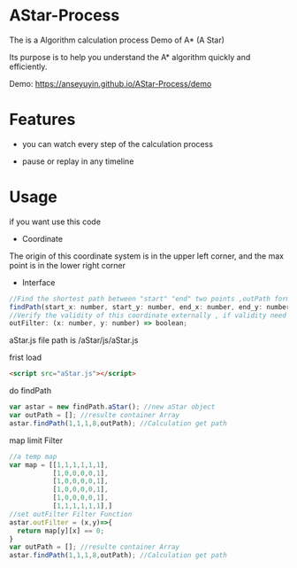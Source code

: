 # AStar-Process
The is a Algorithm calculation process Demo of A* (A Star)

Its purpose is to help you understand the A* algorithm quickly and efficiently.

Demo:
https://anseyuyin.github.io/AStar-Process/demo


# Features

* you can watch every step of the calculation process

* pause or replay in any timeline


# Usage
if you want use this code 

* Coordinate

The origin of this coordinate system is in the upper left corner, and the max point is in the lower right corner



* Interface
`````javascript
//Find the shortest path between "start" "end" two points ,outPath format is [x,y,x1,y1,x2,y2.........]
findPath(start_x: number, start_y: number, end_x: number, end_y: number, outPath: number[]): boolean;
//Verify the validity of this coordinate externally , if validity need return "true"
outFilter: (x: number, y: number) => boolean;          
`````

aStar.js file path is  /aStar/js/aStar.js

frist load 
````html
<script src="aStar.js"></script>
````
do findPath
````javascript
var astar = new findPath.aStar(); //new aStar object
var outPath = []; //resulte container Array
astar.findPath(1,1,1,8,outPath); //Calculation get path
````
map limit Filter
````javascript
//a temp map
var map = [[1,1,1,1,1,1],
           [1,0,0,0,0,1],
           [1,0,0,0,0,1],
           [1,0,0,0,0,1],
           [1,0,0,0,0,1],
           [1,1,1,1,1,1],]
//set outFilter Filter Function      
astar.outFilter = (x,y)=>{
  return map[y][x] == 0;
}
var outPath = []; //resulte container Array
astar.findPath(1,1,1,8,outPath); //Calculation get path
````

